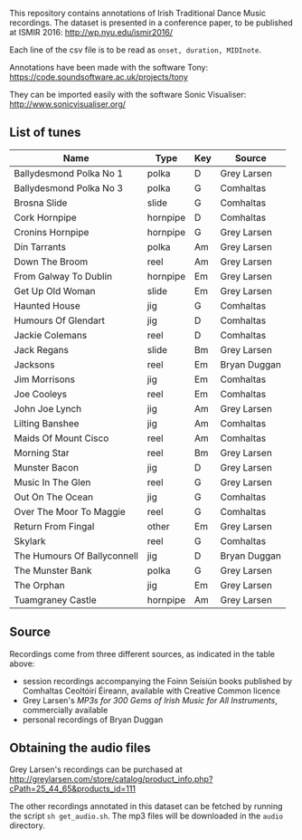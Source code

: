 This repository contains annotations of Irish Traditional Dance Music recordings. The dataset is presented in a conference paper, to be published at ISMIR 2016: http://wp.nyu.edu/ismir2016/

Each line of the csv file is to be read as `onset, duration, MIDInote`.

Annotations have been made with the software Tony: https://code.soundsoftware.ac.uk/projects/tony

They can be imported easily with the software Sonic Visualiser: http://www.sonicvisualiser.org/

## List of tunes

| Name  | Type | Key | Source |
| ------------- | ------------- | -------------|  ------------- |
| Ballydesmond Polka No 1 | polka | D | Grey Larsen
| Ballydesmond Polka No 3 | polka | G | Comhaltas
| Brosna Slide | slide | G | Comhaltas
| Cork Hornpipe | hornpipe | D | Comhaltas
| Cronins Hornpipe | hornpipe | G | Grey Larsen
| Din Tarrants | polka | Am | Grey Larsen
| Down The Broom | reel | Am | Grey Larsen
| From Galway To Dublin | hornpipe | Em | Grey Larsen
| Get Up Old Woman | slide | Em | Grey Larsen
| Haunted House | jig | G | Comhaltas
| Humours Of Glendart | jig | D | Comhaltas
| Jackie Colemans | reel | D | Comhaltas
| Jack Regans | slide | Bm | Grey Larsen
| Jacksons | reel | Em | Bryan Duggan
| Jim Morrisons | jig | Em | Comhaltas
| Joe Cooleys | reel | Em | Comhaltas
| John Joe Lynch | jig | Am | Grey Larsen
| Lilting Banshee | jig | Am | Comhaltas
| Maids Of Mount Cisco | reel | Am | Comhaltas
| Morning Star | reel | Bm | Grey Larsen
| Munster Bacon | jig | D | Grey Larsen
| Music In The Glen | reel | G | Grey Larsen
| Out On The Ocean | jig | G | Comhaltas
| Over The Moor To Maggie | reel | G | Comhaltas
| Return From Fingal | other | Em | Grey Larsen
| Skylark | reel | G | Comhaltas
| The Humours Of Ballyconnell | jig | D | Bryan Duggan
| The Munster Bank | polka | G | Grey Larsen
| The Orphan | jig | Em | Grey Larsen
| Tuamgraney Castle | hornpipe | Am | Grey Larsen

## Source

Recordings come from three different sources, as indicated in the table above:

* session recordings accompanying the Foinn Seisiún books published by Comhaltas Ceoltóirí Éireann, available with Creative Common licence
* Grey Larsen's *MP3s for 300 Gems of Irish Music for All Instruments*, commercially available
* personal recordings of Bryan Duggan

## Obtaining the audio files

Grey Larsen's recordings can be purchased at http://greylarsen.com/store/catalog/product_info.php?cPath=25_44_65&products_id=111

The other recordings annotated in this dataset can be fetched by running the script `sh get_audio.sh`. The mp3 files will be downloaded in the `audio` directory.
